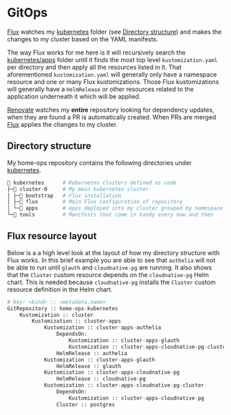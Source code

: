 # GitOps

[Flux](https://github.com/fluxcd/flux2) watches my [kubernetes](https://github.com/kireque/home-ops/tree/main/kubernetes/) folder (see [Directory structure](#directory-structure)) and makes the changes to my cluster based on the YAML manifests.

The way Flux works for me here is it will recursively search the [kubernetes/apps](https://github.com/kireque/home-ops/tree/main/kubernetes/cluster-0/apps) folder until it finds the most top level `kustomization.yaml` per directory and then apply all the resources listed in it. That aforementioned `kustomization.yaml` will generally only have a namespace resource and one or many Flux kustomizations. Those Flux kustomizations will generally have a `HelmRelease` or other resources related to the application underneath it which will be applied.

[Renovate](https://github.com/renovatebot/renovate) watches my **entire** repository looking for dependency updates, when they are found a PR is automatically created. When PRs are merged [Flux](https://github.com/fluxcd/flux2) applies the changes to my cluster.

## Directory structure

My home-ops repository contains the following directories under [kubernetes](https://github.com/kireque/home-ops/tree/main/kubernetes/).

```sh
📁 kubernetes      # Kubernetes clusters defined as code
├─📁 cluster-0     # My main kubernetes cluster
│ ├─📁 bootstrap   # Flux installation
│ ├─📁 flux        # Main Flux configuration of repository
│ └─📁 apps        # Apps deployed into my cluster grouped by namespace (see below)
└─📁 tools         # Manifests that come in handy every now and then
```

## Flux resource layout

Below is a a high level look at the layout of how my directory structure with Flux works. In this brief example you are able to see that `authelia` will not be able to run until `glauth` and  `cloudnative-pg` are running. It also shows that the `Cluster` custom resource depends on the `cloudnative-pg` Helm chart. This is needed because `cloudnative-pg` installs the `Cluster` custom resource definition in the Helm chart.

```python
# Key: <kind> :: <metadata.name>
GitRepository :: home-ops-kubernetes
    Kustomization :: cluster
        Kustomization :: cluster-apps
            Kustomization :: cluster-apps-authelia
                DependsOn:
                    Kustomization :: cluster-apps-glauth
                    Kustomization :: cluster-apps-cloudnative-pg-cluster
                HelmRelease :: authelia
            Kustomization :: cluster-apps-glauth
                HelmRelease :: glauth
            Kustomization :: cluster-apps-cloudnative-pg
                HelmRelease :: cloudnative-pg
            Kustomization :: cluster-apps-cloudnative-pg-cluster
                DependsOn:
                    Kustomization :: cluster-apps-cloudnative-pg
                Cluster :: postgres
```
